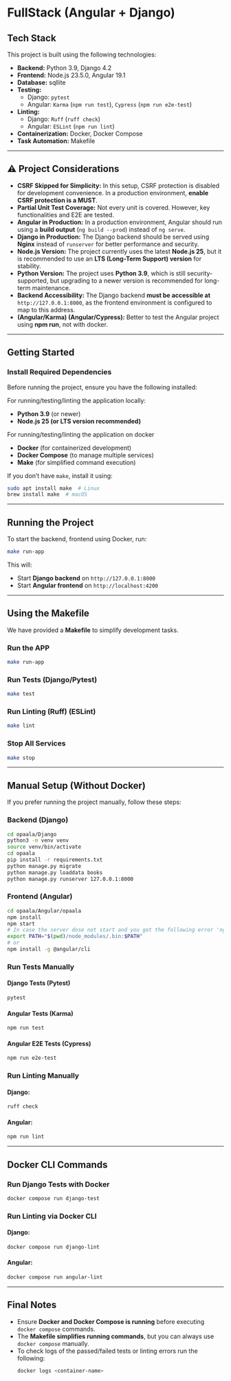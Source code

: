 # FullStack (Angular + Django)

## Tech Stack

This project is built using the following technologies:

- **Backend:** Python 3.9, Django 4.2
- **Frontend:** Node.js 23.5.0, Angular 19.1
- **Database:** sqllite
- **Testing:**
  - Django: `pytest`
  - Angular: `Karma` (`npm run test`), `Cypress` (`npm run e2e-test`)
- **Linting:**
  - Django: `Ruff` (`ruff check`)
  - Angular: `ESLint` (`npm run lint`)
- **Containerization:** Docker, Docker Compose
- **Task Automation:** Makefile

---

## ⚠️ Project Considerations

- **CSRF Skipped for Simplicity:** In this setup, CSRF protection is disabled for development convenience. In a production environment, **enable CSRF protection is a MUST**.
- **Partial Unit Test Coverage:** Not every unit is covered. However, key functionalities and E2E are tested.
- **Angular in Production:** In a production environment, Angular should run using a **build output** (`ng build --prod`) instead of `ng serve`.
- **Django in Production:** The Django backend should be served using **Nginx** instead of `runserver` for better performance and security.
- **Node.js Version:** The project currently uses the latest **Node.js 25**, but it is recommended to use an **LTS (Long-Term Support) version** for stability.
- **Python Version:** The project uses **Python 3.9**, which is still security-supported, but upgrading to a newer version is recommended for long-term maintenance.
- **Backend Accessibility:** The Django backend **must be accessible at** `http://127.0.0.1:8000`, as the frontend environment is configured to map to this address.
- **(Angular/Karma) (Angular/Cypress):** Better to test the Angular project using **npm run**, not with docker.
---

## Getting Started

### **Install Required Dependencies**

Before running the project, ensure you have the following installed:

For running/testing/linting the application locally:

- **Python 3.9** (or newer)
- **Node.js 25 (or LTS version recommended)**

For running/testing/linting the application on docker
- **Docker** (for containerized development)
- **Docker Compose** (to manage multiple services)
- **Make** (for simplified command execution)

If you don’t have `make`, install it using:

```sh
sudo apt install make  # Linux
brew install make  # macOS
```
---

##  Running the Project

To start the backend, frontend using Docker, run:

```sh
make run-app
```

This will:

- Start **Django backend** on `http://127.0.0.1:8000`
- Start **Angular frontend** on `http://localhost:4200`

---

## Using the Makefile

We have provided a **Makefile** to simplify development tasks.

### **Run the APP**

```sh
make run-app
```

### **Run Tests (Django/Pytest)**

```sh
make test
```

### **Run Linting (Ruff) (ESLint)**

```sh
make lint
```

### **Stop All Services**

```sh
make stop
```

---

## Manual Setup (Without Docker)

If you prefer running the project manually, follow these steps:

### **Backend (Django)**

```sh
cd opaala/Django
python3 -m venv venv
source venv/bin/activate
cd opaala
pip install -r requirements.txt
python manage.py migrate
python manage.py loaddata books
python manage.py runserver 127.0.0.1:8000
```

### **Frontend (Angular)**

```sh
cd opaala/Angular/opaala
npm install
npm start
# In case the server dose not start and you get the following error 'ng: not found'
export PATH="$(pwd)/node_modules/.bin:$PATH"
# or
npm install -g @angular/cli
```

### **Run Tests Manually**

#### **Django Tests (Pytest)**

```sh
pytest
```

#### **Angular Tests (Karma)**

```sh
npm run test
```

#### **Angular E2E Tests (Cypress)**

```sh
npm run e2e-test
```

### **Run Linting Manually**

#### Django:

```sh
ruff check
```

#### Angular:

```sh
npm run lint
```
---

## Docker CLI Commands

### **Run Django Tests with Docker**

```sh
docker compose run django-test
```

### **Run Linting via Docker CLI**

#### Django:

```sh
docker compose run django-lint
```

#### Angular:

```sh
docker compose run angular-lint
```

---

## Final Notes

- Ensure **Docker and Docker Compose is running** before executing `docker compose` commands.
- The **Makefile simplifies running commands**, but you can always use `docker compose` manually.
- To check logs of the passed/failed tests or linting errors run the following:
  ```sh
  docker logs <container-name>
  ```